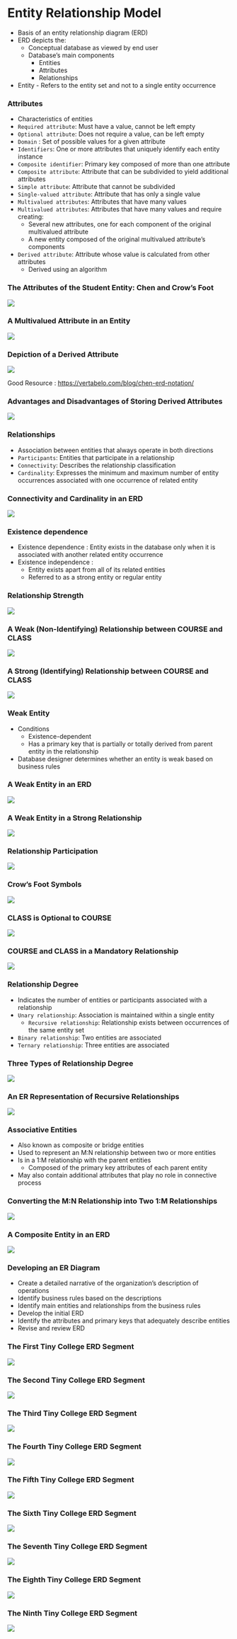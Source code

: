 # Entity Relationship Model
- Basis of an entity relationship diagram (ERD) 
- ERD depicts the:
	- Conceptual database as viewed by end user
	- Database’s main components
		- Entities
		- Attributes
		- Relationships
- Entity - Refers to the entity set and not to a single entity occurrence

### Attributes
- Characteristics of entities
- `Required attribute`: Must have a value, cannot be left empty
- `Optional attribute`: Does not require a value, can be left empty
- `Domain` : Set of possible values for a given attribute
- `Identifiers`: One or more attributes that uniquely identify each entity instance
- `Composite identifier`: Primary key composed of more than one attribute
- `Composite attribute`: Attribute that can be subdivided to yield additional attributes
- `Simple attribute`: Attribute that cannot be subdivided
- `Single-valued attribute`: Attribute that has only a single value
- `Multivalued attributes`: Attributes that have many values
- `Multivalued attributes`: Attributes that have many values and require creating:
	- Several new attributes, one for each component of the original multivalued attribute
	- A new entity composed of the original multivalued attribute’s components
- `Derived attribute`: Attribute whose value is calculated from other attributes
	- Derived using an algorithm 


### The Attributes of the Student Entity: Chen and Crow’s Foot
![](../images/Pasted%20image%2020250206233749.png)
### A Multivalued Attribute in an Entity
![](../images/Pasted%20image%2020250206233905.png)

### Depiction of a Derived Attribute
![](../images/Pasted%20image%2020250206234022.png)

Good Resource : https://vertabelo.com/blog/chen-erd-notation/
### Advantages and Disadvantages of Storing Derived Attributes
![](../images/Pasted%20image%2020250206234043.png)

### Relationships
- Association between entities that always operate in both directions
- `Participants`: Entities that participate in a relationship
- `Connectivity`: Describes the relationship classification
- `Cardinality`: Expresses the minimum and maximum number of entity occurrences associated with one occurrence of related entity

### Connectivity and Cardinality in an ERD
![](../images/Pasted%20image%2020250206234144.png)

### Existence dependence
- Existence dependence : Entity exists in the database only when it is associated with another related entity occurrence
- Existence independence : 
	- Entity exists apart from all of its related entities
	- Referred to as a strong entity or regular entity

### Relationship Strength
![](../images/Pasted%20image%2020250206234422.png)

### A Weak (Non-Identifying) Relationship between COURSE and CLASS
![](../images/Pasted%20image%2020250206234446.png)

### A Strong (Identifying) Relationship between COURSE and CLASS
![](../images/Pasted%20image%2020250206234513.png)

### Weak Entity
- Conditions 
	- Existence-dependent 
	- Has a primary key that is partially or totally derived from parent entity in the relationship
- Database designer determines whether an entity is weak based on business rules

### A Weak Entity in an ERD
![](../images/Pasted%20image%2020250206234555.png)

### A Weak Entity in a Strong Relationship
![](../images/Pasted%20image%2020250206234612.png)

### Relationship Participation
![](../images/Pasted%20image%2020250206234659.png)

### Crow’s Foot Symbols
![](../images/Pasted%20image%2020250206234717.png)
### CLASS is Optional to COURSE
![](../images/Pasted%20image%2020250206234734.png)

### COURSE and CLASS in a Mandatory Relationship
![](../images/Pasted%20image%2020250206234825.png)

### Relationship Degree
- Indicates the number of entities or participants associated with a relationship
- `Unary relationship`: Association is maintained within a single entity 
	- `Recursive relationship`: Relationship exists between occurrences of the same entity set
- `Binary relationship`: Two entities are associated
- `Ternary relationship`: Three entities are associated

### Three Types of Relationship Degree
![](../images/Pasted%20image%2020250206235024.png)

### An ER Representation of Recursive Relationships
![](../images/Pasted%20image%2020250206235044.png)

### Associative Entities
- Also known as composite or bridge entities
- Used to represent an M:N relationship between two or more entities
- Is in a 1:M relationship with the parent entities
	- Composed of the primary key attributes of each parent entity
- May also contain additional attributes that play no role in connective process

### Converting the M:N Relationship into Two 1:M Relationships
![](../images/Pasted%20image%2020250206235144.png)

### A Composite Entity in an ERD
![](../images/Pasted%20image%2020250206235157.png)

### Developing an ER Diagram
- Create a detailed narrative of the organization’s  description of operations
- Identify business rules based on the descriptions
- Identify main entities and relationships from the business rules
- Develop the initial ERD
- Identify the attributes and primary keys that adequately describe entities
- Revise and review ERD

### The First Tiny College ERD Segment
![](../images/Pasted%20image%2020250206235241.png)

### The Second Tiny College ERD Segment 
![](../images/Pasted%20image%2020250206235256.png)

### The Third Tiny College ERD Segment 
![](../images/Pasted%20image%2020250206235314.png)

### The Fourth Tiny College ERD Segment
![](../images/Pasted%20image%2020250206235341.png)

### The Fifth Tiny College ERD Segment
![](../images/Pasted%20image%2020250206235356.png)

### The Sixth Tiny College ERD Segment
![](../images/Pasted%20image%2020250206235409.png)

### The Seventh Tiny College ERD Segment
![](../images/Pasted%20image%2020250206235420.png)

### The Eighth Tiny College ERD Segment 
![](../images/Pasted%20image%2020250206235434.png)

### The Ninth Tiny College ERD Segment
![](../images/Pasted%20image%2020250206235446.png)












